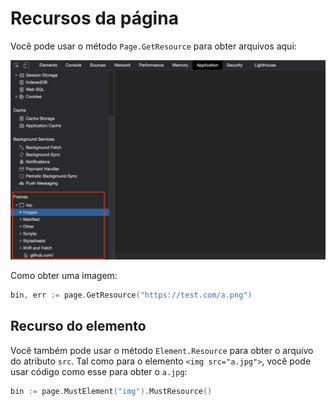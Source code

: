 # Recursos da página

Você pode usar o método `Page.GetResource` para obter arquivos aqui:

![recursos](page-resources.png)

Como obter uma imagem:

```go
bin, err := page.GetResource("https://test.com/a.png")
```

## Recurso do elemento

Você também pode usar o método `Element.Resource` para obter o arquivo do atributo `src`. Tal como para o elemento `<img src="a.jpg">`, você pode usar código como esse para obter o `a.jpg`:

```go
bin := page.MustElement("img").MustResource()
```
